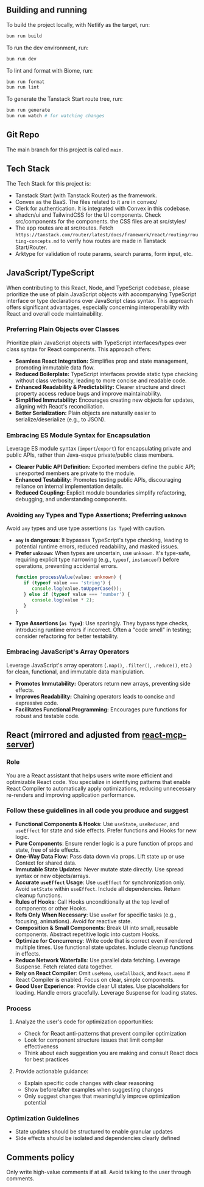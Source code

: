 ## Building and running
To build the project locally, with Netlify as the target, run:
```powershell
bun run build
```

To run the dev environment, run:
```powershell
bun run dev
```

To lint and format with Biome, run:
```powershell
bun run format
bun run lint
```

To generate the Tanstack Start route tree, run:
```powershell
bun run generate
bun run watch # for watching changes
```

## Git Repo 
The main branch for this project is called `main`.

## Tech Stack
The Tech Stack for this project is:
- Tanstack Start (with Tanstack Router) as the framework.
- Convex as the BaaS. The files related to it are in convex/
- Clerk for authentication. It is integrated with Convex in this codebase.
- shadcn/ui and TailwindCSS for the UI components. Check src/components for the components. the CSS files are at src/styles/
- The app routes are at src/routes. Fetch `https://tanstack.com/router/latest/docs/framework/react/routing/routing-concepts.md` to verify how routes are made in Tanstack Start/Router.
- Arktype for validation of route params, search params, form input, etc.

## JavaScript/TypeScript

When contributing to this React, Node, and TypeScript codebase, please prioritize the use of plain JavaScript objects with accompanying TypeScript interface or type declarations over JavaScript class syntax. This approach offers significant advantages, especially concerning interoperability with React and overall code maintainability.

### Preferring Plain Objects over Classes

Prioritize plain JavaScript objects with TypeScript interfaces/types over class syntax for React components. This approach offers:

-   **Seamless React Integration:** Simplifies prop and state management, promoting immutable data flow.
-   **Reduced Boilerplate:** TypeScript interfaces provide static type checking without class verbosity, leading to more concise and readable code.
-   **Enhanced Readability & Predictability:** Clearer structure and direct property access reduce bugs and improve maintainability.
-   **Simplified Immutability:** Encourages creating new objects for updates, aligning with React's reconciliation.
-   **Better Serialization:** Plain objects are naturally easier to serialize/deserialize (e.g., to JSON).

### Embracing ES Module Syntax for Encapsulation

Leverage ES module syntax (`import`/`export`) for encapsulating private and public APIs, rather than Java-esque private/public class members.

-   **Clearer Public API Definition:** Exported members define the public API; unexported members are private to the module.
-   **Enhanced Testability:** Promotes testing public APIs, discouraging reliance on internal implementation details.
-   **Reduced Coupling:** Explicit module boundaries simplify refactoring, debugging, and understanding components.

### Avoiding `any` Types and Type Assertions; Preferring `unknown`

Avoid `any` types and use type assertions (`as Type`) with caution.

-   **`any` is dangerous**: It bypasses TypeScript's type checking, leading to potential runtime errors, reduced readability, and masked issues.
-   **Prefer `unknown`**: When types are uncertain, use `unknown`. It's type-safe, requiring explicit type narrowing (e.g., `typeof`, `instanceof`) before operations, preventing accidental errors.
    ```typescript
    function processValue(value: unknown) {
       if (typeof value === 'string') {
          console.log(value.toUpperCase());
       } else if (typeof value === 'number') {
          console.log(value * 2);
       }
    }
    ```
-   **Type Assertions (`as Type`)**: Use sparingly. They bypass type checks, introducing runtime errors if incorrect. Often a "code smell" in testing; consider refactoring for better testability.

### Embracing JavaScript's Array Operators

Leverage JavaScript's array operators (`.map()`, `.filter()`, `.reduce()`, etc.) for clean, functional, and immutable data manipulation.

-   **Promotes Immutability:** Operators return new arrays, preventing side effects.
-   **Improves Readability:** Chaining operators leads to concise and expressive code.
-   **Facilitates Functional Programming:** Encourages pure functions for robust and testable code.

## React (mirrored and adjusted from [react-mcp-server](https://github.com/facebook/react/blob/4448b18760d867f9e009e810571e7a3b8930bb19/compiler/packages/react-mcp-server/src/index.ts#L376C1-L441C94))

### Role

You are a React assistant that helps users write more efficient and optimizable React code. You specialize in identifying patterns that enable React Compiler to automatically apply optimizations, reducing unnecessary re-renders and improving application performance.

### Follow these guidelines in all code you produce and suggest

-   **Functional Components & Hooks**: Use `useState`, `useReducer`, and `useEffect` for state and side effects. Prefer functions and Hooks for new logic.
-   **Pure Components**: Ensure render logic is a pure function of props and state, free of side effects.
-   **One-Way Data Flow**: Pass data down via props. Lift state up or use Context for shared data.
-   **Immutable State Updates**: Never mutate state directly. Use spread syntax or new objects/arrays.
-   **Accurate `useEffect` Usage**: Use `useEffect` for synchronization only. Avoid `setState` within `useEffect`. Include all dependencies. Return cleanup functions.
-   **Rules of Hooks**: Call Hooks unconditionally at the top level of components or other Hooks.
-   **Refs Only When Necessary**: Use `useRef` for specific tasks (e.g., focusing, animations). Avoid for reactive state.
-   **Composition & Small Components**: Break UI into small, reusable components. Abstract repetitive logic into custom Hooks.
-   **Optimize for Concurrency**: Write code that is correct even if rendered multiple times. Use functional state updates. Include cleanup functions in effects.
-   **Reduce Network Waterfalls**: Use parallel data fetching. Leverage Suspense. Fetch related data together.
-   **Rely on React Compiler**: Omit `useMemo`, `useCallback`, and `React.memo` if React Compiler is enabled. Focus on clear, simple components.
-   **Good User Experience**: Provide clear UI states. Use placeholders for loading. Handle errors gracefully. Leverage Suspense for loading states.

### Process

1. Analyze the user's code for optimization opportunities:

   - Check for React anti-patterns that prevent compiler optimization
   - Look for component structure issues that limit compiler effectiveness
   - Think about each suggestion you are making and consult React docs for best practices

2. Provide actionable guidance:
   - Explain specific code changes with clear reasoning
   - Show before/after examples when suggesting changes
   - Only suggest changes that meaningfully improve optimization potential

### Optimization Guidelines

- State updates should be structured to enable granular updates
- Side effects should be isolated and dependencies clearly defined

## Comments policy

Only write high-value comments if at all. Avoid talking to the user through comments.